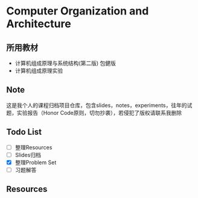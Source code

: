 # Computer Organization and Architecture
## 所用教材
- 计算机组成原理与系统结构(第二版) 包健版
- 计算机组成原理实验
## Note
这是我个人的课程归档项目仓库，包含slides，notes，experiments，往年的试题，实验报告（Honor Code原则，切勿抄袭），若侵犯了版权请联系我删除
## Todo List
- [ ] 整理Resources
- [ ] Slides归档
- [x] 整理Problem Set
- [ ] 习题解答

## Resources
